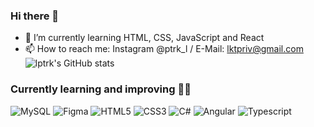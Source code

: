 ### Hi there 👋
- 🌱 I’m currently learning HTML, CSS, JavaScript and React
- 📫 How to reach me: Instagram @ptrk_l / E-Mail: lktpriv@gmail.com
          ![lptrk's GitHub stats](https://github-readme-stats.vercel.app/api?username=lptrk&theme=dark&show_icons=true)
          
### Currently learning and improving 👨‍🔬
          
![MySQL](https://img.shields.io/badge/mysql-%2300f.svg?style=for-the-badge&logo=mysql&logoColor=white)   ![Figma](https://img.shields.io/badge/figma-%23F24E1E.svg?style=for-the-badge&logo=figma&logoColor=white)   ![HTML5](https://img.shields.io/badge/html5-%23E34F26.svg?style=for-the-badge&logo=html5&logoColor=white)   ![CSS3](https://img.shields.io/badge/css3-%231572B6.svg?style=for-the-badge&logo=css3&logoColor=white)   ![C#](https://img.shields.io/badge/c%23-%23239120.svg?style=for-the-badge&logo=c-sharp&logoColor=white)  ![Angular](https://badges.aleen42.com/src/angular.svg)
![Typescript](https://badges.aleen42.com/src/typescript.svg)


<!--
**lptrk/lptrk** is a ✨ _special_ ✨ repository because its `README.md` (this file) appears on your GitHub profile.

-->
